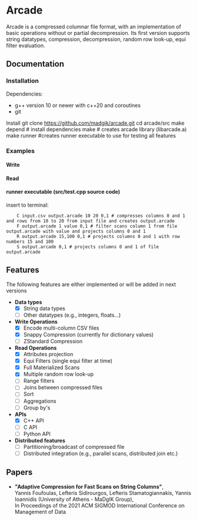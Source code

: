 # Arcade

Arcade is a compressed columnar file format, with an implementation of basic operations without or partial decompression. 
Its first version supports string datatypes, compression, decompression, random row look-up, equi filter evaluation.

## Documentation

### Installation

Dependencies:

- g++ version 10 or newer with c++20 and coroutines
- git

Install
        git clone https://github.com/madgik/arcade.git
        cd arcade/src
        make depend # install dependencies
        make # creates arcade library (libarcade.a)
        make runner #creates runner executable to use for testing all features

### Examples

#### Write

#### Read

#### runner executable (src/test.cpp source code)

insert to terminal:

        C input.csv output.arcade 10 20 0,1 # compresses columns 0 and 1 and rows from 10 to 20 from input file and creates output.arcade
        F output.arcade 1 value 0,1 # filter scans column 1 from file output.arcade with value and projects columns 0 and 1
        R output.arcade 15,100 0,1 # projects columns 0 and 1 with row numbers 15 and 100
        S output.arcade 0,1 # projects columns 0 and 1 of file output.arcade


## Features 

The following features are either implemented or will be added in next versions

- <b>Data types</b>
    - [x] String data types
    - [ ] Other datatypes (e.g., integers, floats...) 
- <b>Write Operations</b>
    - [x] Encode multi-column CSV files
    - [x] Snappy Compression (currently for dictionary values)
    - [ ] ZStandard Compression
- <b>Read Operations</b>
    - [x] Attributes projection
    - [x] Equi Filters (single equi filter at time)
    - [x] Full Materialized Scans
    - [x] Multiple random row look-up
    - [ ] Range filters
    - [ ] Joins between compressed files
    - [ ] Sort
    - [ ] Aggregations
    - [ ] Group by's
- <b>APIs</b>
    - [x] C++ API
    - [ ] C API
    - [ ] Python API 
- <b>Distributed features</b>
    - [ ] Partitioning/broadcast of compressed file
    - [ ] Distributed integration (e.g., parallel scans, distributed join etc.)

## Papers

- <b>"Adaptive Compression for Fast Scans on String Columns"</b>, <br>
Yannis Foufoulas, Lefteris Sidirourgos, Lefteris Stamatogiannakis, Yannis Ioannidis (University of Athens - MaDgIK Group), <br>
In Proceedings of the 2021 ACM SIGMOD International Conference on Management of Data
